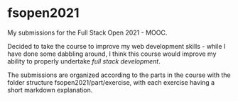 # fsopen2021
My submissions for the Full Stack Open 2021 - MOOC.

Decided to take the course to improve my web development skills - while I have done some dabbling around, I think this course would improve my ability to properly undertake *full stack development*.

The submissions are organized according to the parts in the course with the folder structure fsopen2021/part<number>/exercise, with each exercise having a short markdown explanation.
